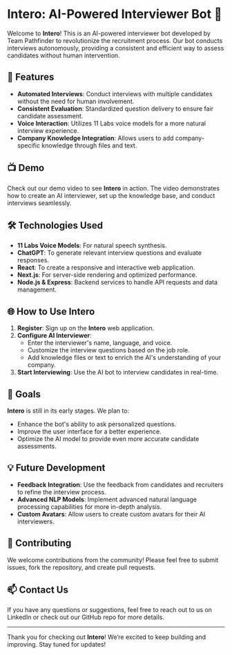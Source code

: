 # Intero: AI-Powered Interviewer Bot 🤖

Welcome to **Intero**! This is an AI-powered interviewer bot developed by Team Pathfinder to revolutionize the recruitment process. Our bot conducts interviews autonomously, providing a consistent and efficient way to assess candidates without human intervention.

## 🚀 Features
- **Automated Interviews**: Conduct interviews with multiple candidates without the need for human involvement.
- **Consistent Evaluation**: Standardized question delivery to ensure fair candidate assessment.
- **Voice Interaction**: Utilizes 11 Labs voice models for a more natural interview experience.
- **Company Knowledge Integration**: Allows users to add company-specific knowledge through files and text.

## 📺 Demo
Check out our demo video to see **Intero** in action. The video demonstrates how to create an AI interviewer, set up the knowledge base, and conduct interviews seamlessly.

## 🛠️ Technologies Used
- **11 Labs Voice Models**: For natural speech synthesis.
- **ChatGPT**: To generate relevant interview questions and evaluate responses.
- **React**: To create a responsive and interactive web application.
- **Next.js**: For server-side rendering and optimized performance.
- **Node.js & Express**: Backend services to handle API requests and data management.

## 🌐 How to Use Intero
1. **Register**: Sign up on the **Intero** web application.
2. **Configure AI Interviewer**: 
   - Enter the interviewer's name, language, and voice.
   - Customize the interview questions based on the job role.
   - Add knowledge files or text to enrich the AI's understanding of your company.
3. **Start Interviewing**: Use the AI bot to interview candidates in real-time.

## 🎯 Goals
**Intero** is still in its early stages. We plan to:
- Enhance the bot's ability to ask personalized questions.
- Improve the user interface for a better experience.
- Optimize the AI model to provide even more accurate candidate assessments.

## 💡 Future Development
- **Feedback Integration**: Use the feedback from candidates and recruiters to refine the interview process.
- **Advanced NLP Models**: Implement advanced natural language processing capabilities for more in-depth analysis.
- **Custom Avatars**: Allow users to create custom avatars for their AI interviewers.

## 🤝 Contributing
We welcome contributions from the community! Please feel free to submit issues, fork the repository, and create pull requests.

## 📫 Contact Us
If you have any questions or suggestions, feel free to reach out to us on LinkedIn or check out our GitHub repo for more details.

---

Thank you for checking out **Intero**! We’re excited to keep building and improving. Stay tuned for updates!
